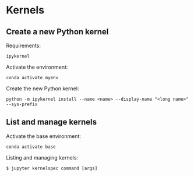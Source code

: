 # Kernels

## Create a new Python kernel

Requirements:
```
ipykernel
```

Activate the environment:

```
conda activate myenv
```

Create the new Python kernel:

```
python -m ipykernel install --name <name> --display-name "<long name>" --sys-prefix
```

## List and manage kernels

Activate the base environment:

```
conda activate base
```

Listing and managing kernels:

```
$ jupyter kernelspec command [args]
```


